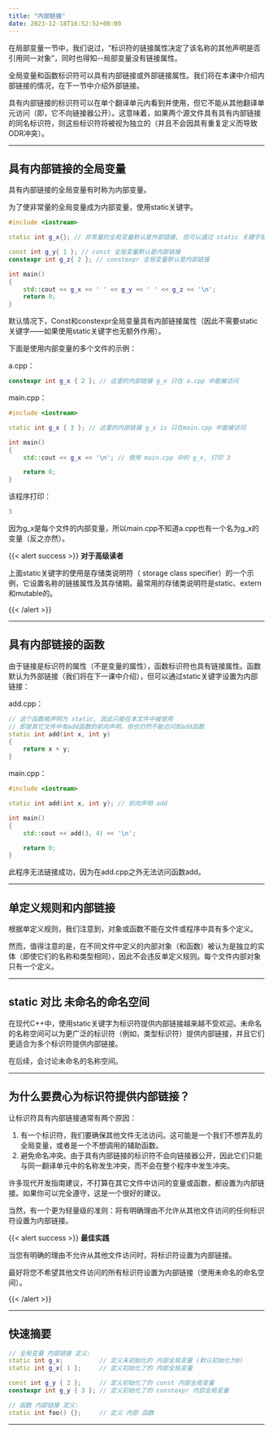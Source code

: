 ```yaml
---
title: "内部链接"
date: 2023-12-18T16:52:52+08:00
---
```


在局部变量一节中，我们说过，“标识符的链接属性决定了该名称的其他声明是否引用同一对象”，同时也得知--局部变量没有链接属性。

全局变量和函数标识符可以具有内部链接或外部链接属性。我们将在本课中介绍内部链接的情况，在下一节中介绍外部链接。

具有内部链接的标识符可以在单个翻译单元内看到并使用，但它不能从其他翻译单元访问（即，它不向链接器公开）。这意味着，如果两个源文件具有具有内部链接的同名标识符，则这些标识符将被视为独立的（并且不会因具有重复定义而导致ODR冲突）。

***
## 具有内部链接的全局变量

具有内部链接的全局变量有时称为内部变量。

为了使非常量的全局变量成为内部变量，使用static关键字。

```C++
#include <iostream>

static int g_x{}; // 非常量的全局变量默认是外部链接, 但可以通过 static 关键字使它成为内部链接

const int g_y{ 1 }; // const 全局变量默认是内部链接
constexpr int g_z{ 2 }; // constexpr 全局变量默认是内部链接

int main()
{
    std::cout << g_x << ' ' << g_y << ' ' << g_z << '\n';
    return 0;
}
```

默认情况下，Const和constexpr全局变量具有内部链接属性（因此不需要static关键字——如果使用static关键字也无额外作用）。

下面是使用内部变量的多个文件的示例：

a.cpp：

```C++
constexpr int g_x { 2 }; // 这里的内部链接 g_x 只在 a.cpp 中能被访问
```

main.cpp：

```C++
#include <iostream>

static int g_x { 3 }; // 这里的内部链接 g_x is 只在main.cpp 中能被访问

int main()
{
    std::cout << g_x << '\n'; // 使用 main.cpp 中的 g_x, 打印 3

    return 0;
}
```

该程序打印：

```C++
3
```

因为g_x是每个文件的内部变量，所以main.cpp不知道a.cpp也有一个名为g_x的变量（反之亦然）。

{{< alert success >}}
**对于高级读者**

上面static关键字的使用是存储类说明符（ storage class specifier）的一个示例，它设置名称的链接属性及其存储期。最常用的存储类说明符是static、extern和mutable的。

{{< /alert >}}

***
## 具有内部链接的函数

由于链接是标识符的属性（不是变量的属性），函数标识符也具有链接属性。函数默认为外部链接（我们将在下一课中介绍），但可以通过static关键字设置为内部链接：

add.cpp：

```C++
// 这个函数被声明为 static, 因此只能在本文件中被使用
// 即是其它文件中有add函数的前向声明，但也仍然不能访问到add函数
static int add(int x, int y)
{
    return x + y;
}
```

main.cpp：

```C++
#include <iostream>

static int add(int x, int y); // 前向声明 add

int main()
{
    std::cout << add(3, 4) << '\n';

    return 0;
}
```

此程序无法链接成功，因为在add.cpp之外无法访问函数add。

***
## 单定义规则和内部链接

根据单定义规则，我们注意到，对象或函数不能在文件或程序中具有多个定义。

然而，值得注意的是，在不同文件中定义的内部对象（和函数）被认为是独立的实体（即使它们的名称和类型相同），因此不会违反单定义规则。每个文件内部对象只有一个定义。

***
## static 对比 未命名的命名空间

在现代C++中，使用static关键字为标识符提供内部链接越来越不受欢迎。未命名的名称空间可以为更广泛的标识符（例如，类型标识符）提供内部链接，并且它们更适合为多个标识符提供内部链接。

在后续，会讨论未命名的名称空间。

***
## 为什么要费心为标识符提供内部链接？

让标识符具有内部链接通常有两个原因：

1. 有一个标识符，我们要确保其他文件无法访问。这可能是一个我们不想弄乱的全局变量，或者是一个不想调用的辅助函数。
2. 避免命名冲突。由于具有内部链接的标识符不会向链接器公开，因此它们只能与同一翻译单元中的名称发生冲突，而不会在整个程序中发生冲突。

许多现代开发指南建议，不打算在其它文件中访问的变量或函数，都设置为内部链接。如果你可以完全遵守，这是一个很好的建议。

当然，有一个更为轻量级的准则：将有明确理由不允许从其他文件访问的任何标识符设置为内部链接。

{{< alert success >}}
**最佳实践**

当您有明确的理由不允许从其他文件访问时，将标识符设置为内部链接。

最好将您不希望其他文件访问的所有标识符设置为内部链接（使用未命名的命名空间）。

{{< /alert >}}

***
## 快速摘要

```C++
// 全局变量 内部链接 定义:
static int g_x;          // 定义未初始化的 内部全局变量 (默认初始化为0)
static int g_x{ 1 };     // 定义初始化了的 内部全局变量

const int g_y { 2 };     // 定义初始化了的 const 内部全局变量
constexpr int g_y { 3 }; // 定义初始化了的 constexpr 内部全局变量

// 函数 内部链接 定义:
static int foo() {};     // 定义 内部 函数
```

***
